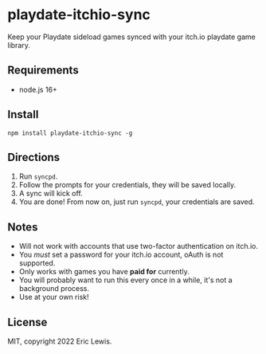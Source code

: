 # playdate-itchio-sync

Keep your Playdate sideload games synced with your itch.io playdate game library.

## Requirements
- node.js 16+

## Install
```
npm install playdate-itchio-sync -g
```

## Directions
1. Run `syncpd`.
2. Follow the prompts for your credentials, they will be saved locally.
3. A sync will kick off.
4. You are done! From now on, just run `syncpd`, your credentials are saved.

## Notes
- Will not work with accounts that use two-factor authentication on itch.io.
- You *must* set a password for your itch.io account, oAuth is not supported.
- Only works with games you have __paid for__ currently.
- You will probably want to run this every once in a while, it's not a background process.
- Use at your own risk!

## License
MIT, copyright 2022 Eric Lewis.